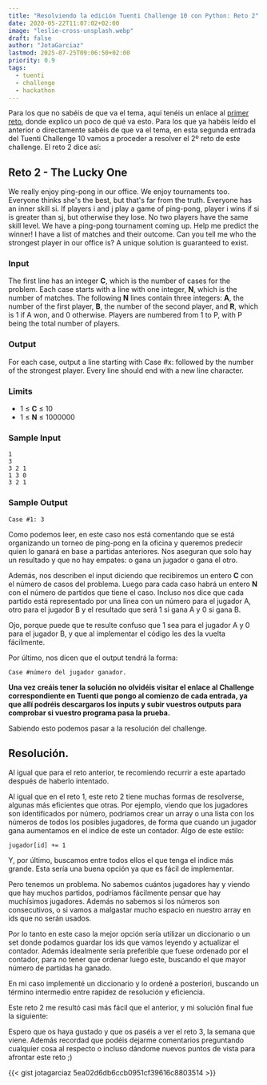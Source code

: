 ```yaml
---
title: "Resolviendo la edición Tuenti Challenge 10 con Python: Reto 2"
date: 2020-05-22T11:07:02+02:00
image: "leslie-cross-unsplash.webp"
draft: false
author: "JotaGarciaz"
lastmod: 2025-07-25T09:06:50+02:00
priority: 0.9
tags:
  - tuenti
  - challenge
  - hackathon
---
```


Para los que no sabéis de que va el tema, aquí tenéis un enlace al [primer reto](../tuenti-challenge-10-reto-1/), donde explico un poco de qué va esto. Para los que ya habéis leído el anterior o directamente sabéis de que va el tema, en esta segunda entrada del Tuenti Challenge 10 vamos a proceder a resolver el 2º reto de este challenge. El reto 2 dice así:

## **Reto 2** - The Lucky One

We really enjoy ping-pong in our office. We enjoy tournaments too. Everyone thinks she\'s the best, but that\'s far from the truth. Everyone has an inner skill si. If players i and j play a game of ping-pong, player i wins if si is greater than sj, but otherwise they lose. No two players have the same skill level. We have a ping-pong tournament coming up. Help me predict the winner! I have a list of matches and their outcome. Can you tell me who the strongest player in our office is? A unique solution is guaranteed to exist.

### Input

The first line has an integer **C**, which is the number of cases for the problem. Each case starts with a line with one integer, **N**, which is the number of matches. The following **N** lines contain three integers: **A**, the number of the first player, **B**, the number of the second player, and **R**, which is 1 if A won, and 0 otherwise. Players are numbered from 1 to P, with P being the total number of players.

### Output

For each case, output a line starting with Case #x: followed by the number of the strongest player. Every line should end with a new line character.

### Limits

- 1 ≤ **C** ≤ 10
- 1 ≤ **N** ≤ 1000000

### Sample Input

```
1
3
3 2 1
1 3 0
3 2 1
```

### Sample Output

```
Case #1: 3
```

Como podemos leer, en este caso nos está comentando que se está organizando un torneo de ping-pong en la oficina y queremos predecir quien lo ganará en base a partidas anteriores. Nos aseguran que solo hay un resultado y que no hay empates: o gana un jugador o gana el otro.

Además, nos describen el input diciendo que recibiremos un entero **C** con el número de casos del problema. Luego para cada caso habrá un entero **N** con el número de partidos que tiene el caso. Incluso nos dice que cada partido está representado por una línea con un número para el jugador A, otro para el jugador B y el resultado que será 1 si gana A y 0 si gana B.

Ojo, porque puede que te resulte confuso que 1 sea para el jugador A y 0 para el jugador B, y que al implementar el código les des la vuelta fácilmente.

Por último, nos dicen que el output tendrá la forma:

```
Case #número del jugador ganador.

```

**Una vez creáis tener la solución no olvidéis visitar el enlace al Challenge correspondiente en Tuenti que pongo al comienzo de cada entrada, ya que allí podréis descargaros los inputs y subir vuestros outputs para comprobar si vuestro programa pasa la prueba.**

Sabiendo esto podemos pasar a la resolución del challenge.

## **Resolución.**

Al igual que para el reto anterior, te recomiendo recurrir a este apartado después de haberlo intentado.

Al igual que en el reto 1, este reto 2 tiene muchas formas de resolverse, algunas más eficientes que otras. Por ejemplo, viendo que los jugadores son identificados por número, podríamos crear un array o una lista con los números de todos los posibles jugadores, de forma que cuando un jugador gana aumentamos en el indice de este un contador. Algo de este estilo:

```
jugador[id] += 1

```

Y, por último, buscamos entre todos ellos el que tenga el indice más grande. Esta sería una buena opción ya que es fácil de implementar.

Pero tenemos un problema. No sabemos cuántos jugadores hay y viendo que hay muchos partidos, podríamos fácilmente pensar que hay muchísimos jugadores. Además no sabemos si los números son consecutivos, o si vamos a malgastar mucho espacio en nuestro array en ids que no serán usados.

Por lo tanto en este caso la mejor opción sería utilizar un diccionario o un set donde podamos guardar los ids que vamos leyendo y actualizar el contador. Además idealmente sería preferible que fuese ordenado por el contador, para no tener que ordenar luego este, buscando el que mayor número de partidas ha ganado.

En mi caso implementé un diccionario y lo ordené a posteriori, buscando un término intermedio entre rapidez de resolución y eficiencia.

Este reto 2 me resultó casi más fácil que el anterior, y mi solución final fue la siguiente:

Espero que os haya gustado y que os paséis a ver el reto 3, la semana que viene. Además recordad que podéis dejarme comentarios preguntando cualquier cosa al respecto o incluso dándome nuevos puntos de vista para afrontar este reto ;)

{{< gist jotagarciaz 5ea02d6db6ccb0951cf39616c8803514 >}}
